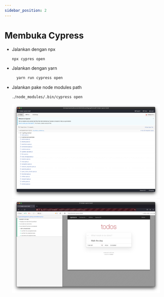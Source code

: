 ```yaml
---
sidebar_position: 2
---
```


# Membuka Cypress

- Jalankan dengan npx
  ```bash
  npx cypres open
  ```
- Jalankan dengan yarn
  ```bash
    yarn run cypress open
  ```
- Jalankan pake node modules path
  ```bash
  ./node_modules/.bin/cypress open
  ```
  ![cypress open](/img/02-running-cypress/01-cypress-open.png)
  ![cypress run](/img/02-running-cypress/02-cypress-run.png)
